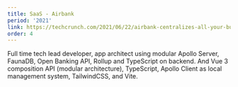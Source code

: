 ```yaml
---
title: SaaS - Airbank
period: '2021'
link: https://techcrunch.com/2021/06/22/airbank-centralizes-all-your-business-bank-accounts-and-financial-data/
order: 4
---
```


Full time tech lead developer, app architect using modular Apollo Server, FaunaDB, Open Banking API, Rollup and TypeScript on backend. And Vue 3 composition API (modular architecture), TypeScript, Apollo Client as local management system, TailwindCSS, and Vite.
